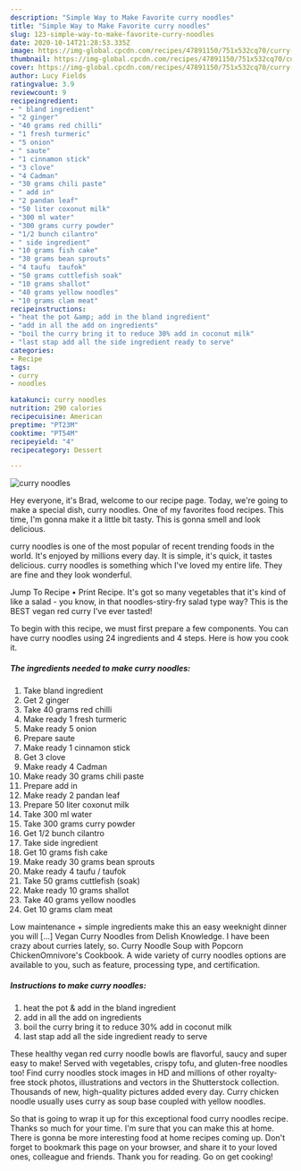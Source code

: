 ```yaml
---
description: "Simple Way to Make Favorite curry noodles"
title: "Simple Way to Make Favorite curry noodles"
slug: 123-simple-way-to-make-favorite-curry-noodles
date: 2020-10-14T21:28:53.335Z
image: https://img-global.cpcdn.com/recipes/47891150/751x532cq70/curry-noodles-recipe-main-photo.jpg
thumbnail: https://img-global.cpcdn.com/recipes/47891150/751x532cq70/curry-noodles-recipe-main-photo.jpg
cover: https://img-global.cpcdn.com/recipes/47891150/751x532cq70/curry-noodles-recipe-main-photo.jpg
author: Lucy Fields
ratingvalue: 3.9
reviewcount: 9
recipeingredient:
- " bland ingredient"
- "2 ginger"
- "40 grams red chilli"
- "1 fresh turmeric"
- "5 onion"
- " saute"
- "1 cinnamon stick"
- "3 clove"
- "4 Cadman"
- "30 grams chili paste"
- " add in"
- "2 pandan leaf"
- "50 liter coxonut milk"
- "300 ml water"
- "300 grams curry powder"
- "1/2 bunch cilantro"
- " side ingredient"
- "10 grams fish cake"
- "30 grams bean sprouts"
- "4 taufu  taufok"
- "50 grams cuttlefish soak"
- "10 grams shallot"
- "40 grams yellow noodles"
- "10 grams clam meat"
recipeinstructions:
- "heat the pot &amp; add in the bland ingredient"
- "add in all the add on ingredients"
- "boil the curry bring it to reduce 30% add in coconut milk"
- "last stap add all the side ingredient ready to serve"
categories:
- Recipe
tags:
- curry
- noodles

katakunci: curry noodles 
nutrition: 290 calories
recipecuisine: American
preptime: "PT23M"
cooktime: "PT54M"
recipeyield: "4"
recipecategory: Dessert

---
```



![curry noodles](https://img-global.cpcdn.com/recipes/47891150/751x532cq70/curry-noodles-recipe-main-photo.jpg)

Hey everyone, it's Brad, welcome to our recipe page. Today, we're going to make a special dish, curry noodles. One of my favorites food recipes. This time, I'm gonna make it a little bit tasty. This is gonna smell and look delicious.

curry noodles is one of the most popular of recent trending foods in the world. It's enjoyed by millions every day. It is simple, it's quick, it tastes delicious. curry noodles is something which I've loved my entire life. They are fine and they look wonderful.

Jump To Recipe • Print Recipe. It&#39;s got so many vegetables that it&#39;s kind of like a salad - you know, in that noodles-stiry-fry salad type way? This is the BEST vegan red curry I&#39;ve ever tasted!


To begin with this recipe, we must first prepare a few components. You can have curry noodles using 24 ingredients and 4 steps. Here is how you cook it.

<!--inarticleads1-->

##### The ingredients needed to make curry noodles:

1. Take  bland ingredient
1. Get 2 ginger
1. Take 40 grams red chilli
1. Make ready 1 fresh turmeric
1. Make ready 5 onion
1. Prepare  saute
1. Make ready 1 cinnamon stick
1. Get 3 clove
1. Make ready 4 Cadman
1. Make ready 30 grams chili paste
1. Prepare  add in
1. Make ready 2 pandan leaf
1. Prepare 50 liter coxonut milk
1. Take 300 ml water
1. Take 300 grams curry powder
1. Get 1/2 bunch cilantro
1. Take  side ingredient
1. Get 10 grams fish cake
1. Make ready 30 grams bean sprouts
1. Make ready 4 taufu / taufok
1. Take 50 grams cuttlefish (soak)
1. Make ready 10 grams shallot
1. Take 40 grams yellow noodles
1. Get 10 grams clam meat


Low maintenance + simple ingredients make this an easy weeknight dinner you will […] Vegan Curry Noodles from Delish Knowledge. I have been crazy about curries lately, so. Curry Noodle Soup with Popcorn ChickenOmnivore&#39;s Cookbook. A wide variety of curry noodles options are available to you, such as feature, processing type, and certification. 

<!--inarticleads2-->

##### Instructions to make curry noodles:

1. heat the pot &amp; add in the bland ingredient
1. add in all the add on ingredients
1. boil the curry bring it to reduce 30% add in coconut milk
1. last stap add all the side ingredient ready to serve


These healthy vegan red curry noodle bowls are flavorful, saucy and super easy to make! Served with vegetables, crispy tofu, and gluten-free noodles too! Find curry noodles stock images in HD and millions of other royalty-free stock photos, illustrations and vectors in the Shutterstock collection. Thousands of new, high-quality pictures added every day. Curry chicken noodle usually uses curry as soup base coupled with yellow noodles. 

So that is going to wrap it up for this exceptional food curry noodles recipe. Thanks so much for your time. I'm sure that you can make this at home. There is gonna be more interesting food at home recipes coming up. Don't forget to bookmark this page on your browser, and share it to your loved ones, colleague and friends. Thank you for reading. Go on get cooking!
